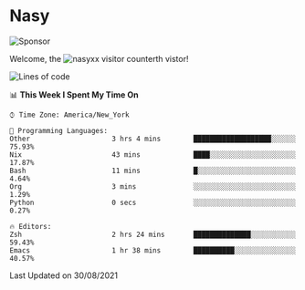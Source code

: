 # Nasy

<!--
<p align="center">
<img height="200" src="https://github-readme-stats.vercel.app/api?username=nasyxx&count_private=true&show_icons=true&theme=dracula&include_all_commits=true"/>
<img height="200" src="https://github-readme-stats.vercel.app/api/top-langs/?username=nasyxx&theme=dracula&hide=html,jupyter+notebook&count_private=true&show_icons=true"/>
</p>

  
----------------
-->

![Sponsor](https://img.shields.io/static/v1.svg?label=Sponsor&message=%E2%9D%A4&logo=GitHub&style=flat&color=pink)
 
Welcome, the ![nasyxx visitor counter](https://count.getloli.com/get/@nasyxx?theme=rule34)th vistor!
 
<!--START_SECTION:waka-->
![Lines of code](https://img.shields.io/badge/From%20Hello%20World%20I%27ve%20Written-5.4%20million%20lines%20of%20code-blue)

📊 **This Week I Spent My Time On** 

```text
⌚︎ Time Zone: America/New_York

💬 Programming Languages: 
Other                    3 hrs 4 mins        ███████████████████░░░░░░   75.93% 
Nix                      43 mins             ████░░░░░░░░░░░░░░░░░░░░░   17.87% 
Bash                     11 mins             █░░░░░░░░░░░░░░░░░░░░░░░░   4.64% 
Org                      3 mins              ░░░░░░░░░░░░░░░░░░░░░░░░░   1.29% 
Python                   0 secs              ░░░░░░░░░░░░░░░░░░░░░░░░░   0.27%

🔥 Editors: 
Zsh                      2 hrs 24 mins       ██████████████░░░░░░░░░░░   59.43% 
Emacs                    1 hr 38 mins        ██████████░░░░░░░░░░░░░░░   40.57%

```


 Last Updated on 30/08/2021
<!--END_SECTION:waka-->

<!-- ![visitors](https://visitor-badge.laobi.icu/badge?page_id=nasyxx.nasyxx) -->
